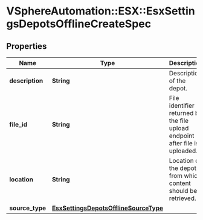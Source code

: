 # VSphereAutomation::ESX::EsxSettingsDepotsOfflineCreateSpec

## Properties
Name | Type | Description | Notes
------------ | ------------- | ------------- | -------------
**description** | **String** | Description of the depot. | [optional] 
**file_id** | **String** | File identifier returned by the file upload endpoint after file is uploaded. | [optional] 
**location** | **String** | Location of the depot from which content should be retrieved. | [optional] 
**source_type** | [**EsxSettingsDepotsOfflineSourceType**](EsxSettingsDepotsOfflineSourceType.md) |  | 


